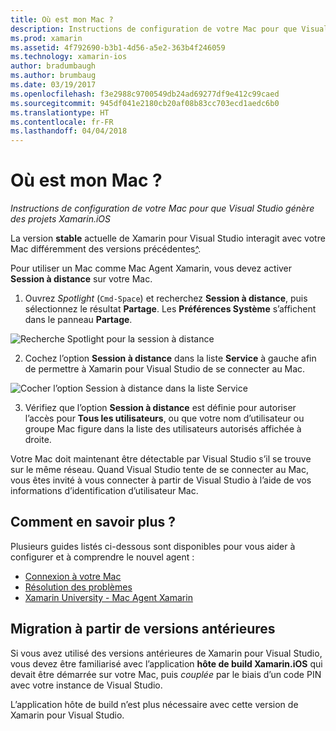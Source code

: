 ```yaml
---
title: Où est mon Mac ?
description: Instructions de configuration de votre Mac pour que Visual Studio génère des projets Xamarin.iOS
ms.prod: xamarin
ms.assetid: 4f792690-b3b1-4d56-a5e2-363b4f246059
ms.technology: xamarin-ios
author: bradumbaugh
ms.author: brumbaug
ms.date: 03/19/2017
ms.openlocfilehash: f3e2988c9700549db24ad69277df9e412c99caed
ms.sourcegitcommit: 945df041e2180cb20af08b83cc703ecd1aedc6b0
ms.translationtype: HT
ms.contentlocale: fr-FR
ms.lasthandoff: 04/04/2018
---
```

# <a name="wheres-my-mac"></a>Où est mon Mac ?

_Instructions de configuration de votre Mac pour que Visual Studio génère des projets Xamarin.iOS_

La version **stable** actuelle de Xamarin pour Visual Studio interagit avec votre Mac différemment des versions précédentes[^](#earlier-versions).

Pour utiliser un Mac comme Mac Agent Xamarin, vous devez activer **Session à distance** sur votre Mac.

1. Ouvrez *Spotlight* (`Cmd-Space`) et recherchez **Session à distance**, puis sélectionnez le résultat **Partage**. Les **Préférences Système** s’affichent dans le panneau **Partage**.

  ![](visual-studio-ssh-images/spotlight.png "Recherche Spotlight pour la session à distance")

2. Cochez l’option **Session à distance** dans la liste **Service** à gauche afin de permettre à Xamarin pour Visual Studio de se connecter au Mac.

  ![](visual-studio-ssh-images/sharing.png "Cocher l’option Session à distance dans la liste Service")

3. Vérifiez que l’option **Session à distance** est définie pour autoriser l’accès pour **Tous les utilisateurs**, ou que votre nom d’utilisateur ou groupe Mac figure dans la liste des utilisateurs autorisés affichée à droite.

Votre Mac doit maintenant être détectable par Visual Studio s’il se trouve sur le même réseau.
Quand Visual Studio tente de se connecter au Mac, vous êtes invité à vous connecter à partir de Visual Studio à l’aide de vos informations d’identification d’utilisateur Mac.

## <a name="where-can-i-find-more-information"></a>Comment en savoir plus ?

Plusieurs guides listés ci-dessous sont disponibles pour vous aider à configurer et à comprendre le nouvel agent :

- [Connexion à votre Mac](~/ios/get-started/installation/windows/connecting-to-mac/index.md)
- [Résolution des problèmes](~/ios/get-started/installation/windows/connecting-to-mac/troubleshooting.md)
- [Xamarin University - Mac Agent Xamarin](https://university.xamarin.com/lightninglectures/xamarin-mac-agent)

<a name="earlier-versions" />

## <a name="migrating-from-previous-versions"></a>Migration à partir de versions antérieures

Si vous avez utilisé des versions antérieures de Xamarin pour Visual Studio, vous devez être familiarisé avec l’application **hôte de build Xamarin.iOS** qui devait être démarrée sur votre Mac, puis *couplée* par le biais d’un code PIN avec votre instance de Visual Studio.

L’application hôte de build n’est plus nécessaire avec cette version de Xamarin pour Visual Studio.
